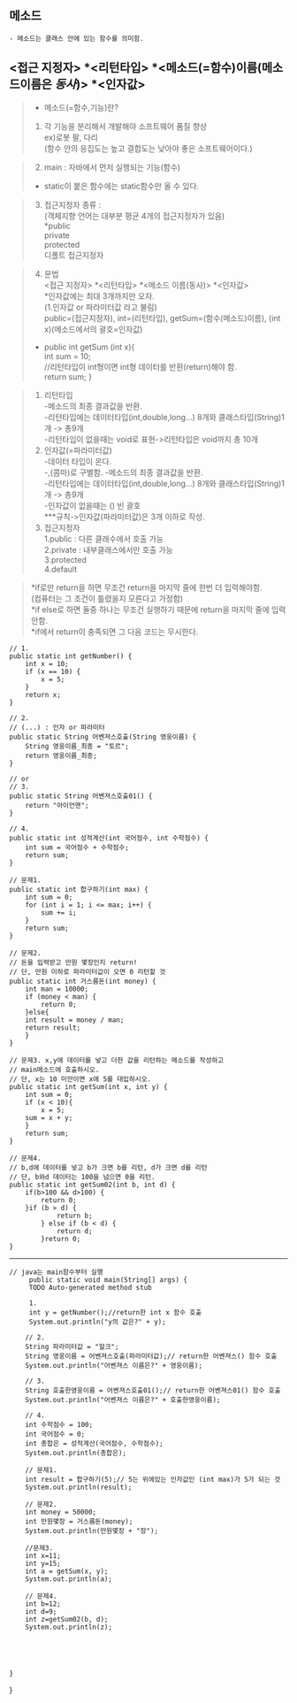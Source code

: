 ## 메소드
```
- 메소드는 클래스 안에 있는 함수를 의미함.
```
## <접근 지정자> *<리턴타입> *<메소드(=함수)이름(메소드이름은 *동사*)> *<인자값>   
>- 메소드(=함수,기능)란?  
> 1. 각 기능을 분리해서 개발해야 소프트웨어 품질 향상  
ex)로봇 팔, 다리   
(함수 안의 응집도는 높고 결합도는 낮아야 좋은 소프트웨어이다.)  

> 2. main : 자바에서 먼저 실행되는 기능(함수)  
>- static이 붙은 함수에는 static함수만 올 수 있다.  

>3. 접근지정자 종류 :  
(객체지향 언어는 대부분 평균 4개의 접근지정자가 있음)  
*public  
private  
protected  
디폴트 접근지정자  

>4. 문법    
<접근 지정자> *<리턴타입> *<메소드 이름(동사)> *<인자값>   
*인자값에는 최대 3개까지만 오자.  
(1.인자값 or 파라미터값 라고 불림)  
public=(접근지정자), int=(리턴타입), getSum=(함수(메소드)이름), (int x)(메소드에서의 괄호=인자값)  
>- public int getSum (int x){   
    int sum = 10;  
    //리턴타입이 int형이면 int형 데이터를 반환(return)해야 함.  
    return sum;
}  

>1. 리턴타입  
-메소드의 최종 결과값을 반환.  
-리턴타입에는 데이터타입(int,double,long...) 8개와 클래스타입(String)1개 -> 총9개  
-리턴타입이 없을때는 void로 표현->리턴타입은 void까지 총 10개  
>2. 인자값(=파라미터값)   
-데이터 타입이 온다.  
-,(콤마)로 구별함.
-메소드의 최종 결과값을 반환.  
-리턴타입에는 데이터타입(int,double,long...) 8개와 클래스타입(String)1개 -> 총9개  
-인자값이 없을때는 () 빈 괄호   
***규칙->인자값(파라미터값)은 3개 이하로 작성.  
>3. 접근지정자  
> 1.public : 다른 클래수에서 호출 가능  
> 2.private : 내부클래스에서만 호출 가능  
> 3.protected  
> 4.default

>*if로만 return을 하면 무조건 return을 마지막 줄에 한번 더 입력해야함.  
(컴퓨터는 그 조건이 틀렸을지 모른다고 가정함)  
>*if else로 하면 둘중 하나는 무조건 실행하기 때문에 return을 마지막 줄에 입력안함.  
*if에서 return이 충족되면 그 다음 코드는 무시한다.  

    // 1.
	public static int getNumber() {
		int x = 10;
		if (x == 10) {
			x = 5;
		}
		return x;
	}

	// 2.
	// (...) : 인자 or 파라미터
	public static String 어벤져스호출(String 영웅이름) {
		String 영웅이름_최종 = "토르";
		return 영웅이름_최종;
	}

	// or
	// 3.
	public static String 어벤져스호출01() {
		return "아이언맨";
	}

	// 4.
	public static int 성적계산(int 국어점수, int 수학점수) {
		int sum = 국어점수 + 수학점수;
		return sum;
	}

	// 문제1.
	public static int 합구하기(int max) {
		int sum = 0;
		for (int i = 1; i <= max; i++) {
			sum += i;
		}
		return sum;
	}

	// 문제2.
	// 돈을 입력받고 만원 몇장인지 return!
	// 단, 만원 이하로 파라미터값이 오면 0 리턴할 것
	public static int 거스름돈(int money) {
		int man = 10000;
		if (money < man) {
			return 0;
		}else{
		int result = money / man;
		return result;
		}
	}

	// 문제3. x,y에 데이터를 넣고 더한 값을 리턴하는 메소드를 작성하고
	// main메소드에 호출하시오.
	// 단, x는 10 미만이면 x에 5를 대입하시오.
	public static int getSum(int x, int y) {
		int sum = 0;
		if (x < 10){
			x = 5;
		sum = x + y;
		}
		return sum;
	}

	// 문제4.
	// b,d에 데이터를 넣고 b가 크면 b를 리턴, d가 크면 d를 리턴
	// 단, b와d 데이터는 100을 넘으면 0을 리턴.
	public static int getSum02(int b, int d) {
		if(b>100 && d>100) {
			return 0;
		}if (b > d) {
				return b;
			} else if (b < d) {
				return d;
			}return 0;
	}
---		
	// java는 main함수부터 실행
	     public static void main(String[] args) {
		 TODO Auto-generated method stub

		 1.
		 int y = getNumber();//return한 int x 함수 호출
		 System.out.println("y의 값은?" + y);

		// 2.
		String 파라미터값 = "헐크";
		String 영웅이름 = 어벤져스호출(파라미터값);// return한 어벤져스() 함수 호출
		System.out.println("어벤져스 이름은?" + 영웅이름);

		// 3.
		String 호출한영웅이름 = 어벤져스호출01();// return한 어벤져스01() 함수 호출
		System.out.println("어벤져스 이름은?" + 호출한영웅이름);

		// 4.
		int 수학점수 = 100;
		int 국어점수 = 0;
		int 총합은 = 성적계산(국어점수, 수학점수);
		System.out.println(총합은);

		// 문제1.
		int result = 합구하기(5);// 5는 위에있는 인자값인 (int max)가 5가 되는 것
		System.out.println(result);

		// 문제2.
		int money = 50000;
		int 만원몇장 = 거스름돈(money);
		System.out.println(만원몇장 + "장");

		//문제3.
		int x=11;
		int y=15;
		int a = getSum(x, y);
		System.out.println(a);

		// 문제4.
		int b=12;
		int d=9;
		int z=getSum02(b, d);
		System.out.println(z);
		
		
		


	}

}
